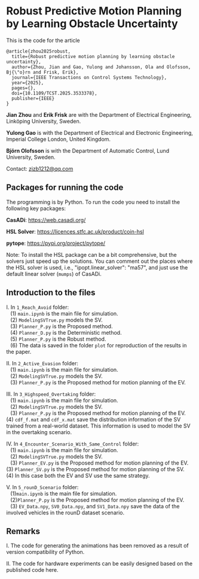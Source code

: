 # Robust Predictive Motion Planning by Learning Obstacle Uncertainty
This is the code for the article
```
@article{zhou2025robust,
  title={Robust predictive motion planning by learning obstacle uncertainty},
  author={Zhou, Jian and Gao, Yulong and Johansson, Ola and Olofsson, Bj{\"o}rn and Frisk, Erik},
  journal={IEEE Transactions on Control Systems Technology},
  year={2025},
  pages={},
  doi={10.1109/TCST.2025.3533378},
  publisher={IEEE}
}
```

**Jian Zhou** and **Erik Frisk** are with the Department of Electrical Engineering, Linköping University, Sweden.

**Yulong Gao** is with the Department of Electrical and Electronic
Engineering, Imperial College London, United Kingdom.

**Björn Olofsson** is with the Department of Automatic Control, Lund University, Sweden.

Contact: zjzb1212@qq.com

## Packages for running the code
The programming is by Python. To run the code you need to install the following key packages:

**CasADi**: https://web.casadi.org/

**HSL Solver**: https://licences.stfc.ac.uk/product/coin-hsl

**pytope**: https://pypi.org/project/pytope/

Note: To install the HSL package can be a bit comprehensive, but the solvers just speed up the solutions. You can comment out the places where the HSL solver is used, i.e., "ipopt.linear_solver": "ma57", and just use the default linear solver (`mumps`) of CasADi. 

## Introduction to the files
I. In `1_Reach_Avoid` folder:  
&ensp; (1) `main.ipynb` is the main file for simulation.  
&ensp; (2) `ModelingSVTrue.py` models the SV.  
&ensp; (3) `Planner_P.py` is the Proposed method.  
&ensp; (4) `Planner_D.py` is the Deterministic method.  
&ensp; (5) `Planner_P.py` is the Robust method.  
&ensp; (6) The data is saved in the folder `plot` for reproduction of the results in the paper.

II. In `2_Active_Evasion` folder:  
&ensp; (1) `main.ipynb` is the main file for simulation.  
&ensp; (2) `ModelingSVTrue.py` models the SV.  
&ensp; (3) `Planner_P.py` is the Proposed method for motion planning of the EV.


III. In `3_Highspeed_Overtaking` folder:  
&ensp; (1) `main.ipynb` is the main file for simulation.  
&ensp; (2) `ModelingSVTrue.py` models the SV.  
&ensp; (3) `Planner_P.py` is the Proposed method for motion planning of the EV.
&ensp; (4) `cdf_f.mat` and `cdf_x.mat` save the distribution information of the SV trained from a real-world dataset. This information is used to model the SV in the overtaking scenario.

IV. In `4_Encounter_Scenario_With_Same_Control` folder:  
&ensp; (1) `main.ipynb` is the main file for simulation.  
&ensp; (2) `ModelingSVTrue.py` models the SV.  
&ensp; (3) `Planner_EV.py` is the Proposed method for motion planning of the EV.
&ensp; (3) `Planner_SV.py` is the Proposed method for motion planning of the SV.
&ensp; (4) In this case both the EV and SV use the same strategy.

V. In `5_rounD_Scenario` folder:  
&ensp; (1)`main.ipynb` is the main file for simulation.  
&ensp; (2)`Planner_P.py` is the Proposed method for motion planning of the EV.  
&ensp; (3) `EV_Data.npy`, `SV0_Data.npy`, and `SV1_Data.npy` save the data of the involved vehicles in the rounD dataset scenario.

## Remarks
I. The code for generating the animations has been removed as a result of version compatibility of Python.  

II. The code for hardware experiments can be easily designed based on the published code here.




